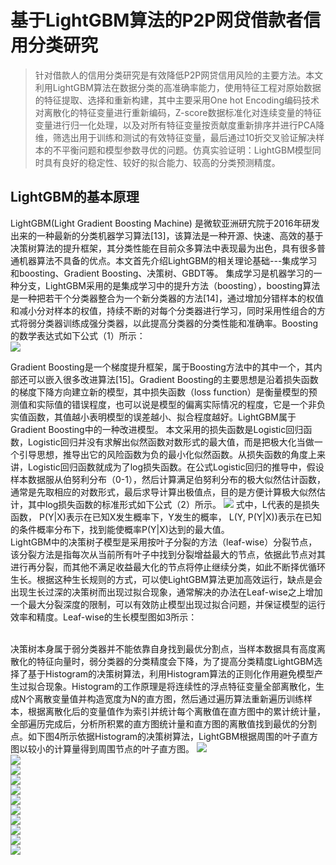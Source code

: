 #  基于LightGBM算法的P2P网贷借款者信用分类研究<br>
>针对借款人的信用分类研究是有效降低P2P网贷信用风险的主要方法。本文利用LightGBM算法在数据分类的高准确率能力，使用特征工程对原始数据的特征提取、选择和重新构建，其中主要采用One hot Encoding编码技术对离散化的特征变量进行重新编码，Z-score数据标准化对连续变量的特征变量进行归一化处理，以及对所有特征变量按贡献度重新排序并进行PCA降维，筛选出用于训练和测试的有效特征变量，最后通过10折交叉验证解决样本的不平衡问题和模型参数寻优的问题。仿真实验证明：LightGBM模型同时具有良好的稳定性、较好的拟合能力、较高的分类预测精度。<br>
##  LightGBM的基本原理<br>
 LightGBM(Light Gradient Boosting Machine) 是微软亚洲研宄院于2016年研发出来的一种最新的分类机器学习算法[13]，该算法是一种开源、快速、高效的基于决策树算法的提升框架，其分类性能在目前众多算法中表现最为出色，具有很多普通机器算法不具备的优点。本文首先介绍LightGBM的相关理论基础---集成学习和boosting、Gradient Boosting、决策树、GBDT等。
集成学习是机器学习的一种分支，LightGBM采用的是集成学习中的提升方法（boosting），boosting算法是一种把若干个分类器整合为一个新分类器的方法[14]，通过增加分错样本的权值和减小分对样本的权值，持续不断的对每个分类器进行学习，同时采用性组合的方式将弱分类器训练成强分类器，以此提高分类器的分类性能和准确率。Boosting的数学表达式如下公式（1）所示：<br>
 ![](https://github.com/15626204097/LIghtGBM/blob/master/image/%E6%89%B9%E6%B3%A8%202020-07-06%20192623.jpg)

Gradient Boosting是一个梯度提升框架，属于Boosting方法中的其中一个，其内部还可以嵌入很多改进算法[15]。Gradient Boosting的主要思想是沿着损失函数的梯度下降方向建立新的模型，其中损失函数（loss function）是衡量模型的预测值和实际值的错误程度，也可以说是模型的偏离实际情况的程度，它是一个非负实值函数，其值越小表明模型的误差越小、拟合程度越好。LightGBM属于Gradient Boosting中的一种改进模型。
本文采用的损失函数是Logistic回归函数，Logistic回归并没有求解出似然函数对数形式的最大值，而是把极大化当做一个引导思想，推导出它的风险函数为负的最小化似然函数。从损失函数的角度上来讲，Logistic回归函数就成为了log损失函数。在公式Logistic回归的推导中，假设样本数据服从伯努利分布（0-1），然后计算满足伯努利分布的极大似然估计函数，通常是先取相应的对数形式，最后求导计算出极值点，目的是方便计算极大似然估计，其中log损失函数的标准形式如下公式（2）所示。
![](https://github.com/15626204097/LIghtGBM/blob/master/image/%E6%89%B9%E6%B3%A8%202020-07-06%20192643.jpg)
式中，L代表的是损失函数， P(Y|X)表示在已知X发生概率下，Y发生的概率，
L(Y, P(Y|X))表示在已知的条件概率分布下，找到能使概率P(Y|X)达到的最大值。
<br>LightGBM中的决策树子模型是采用按叶子分裂的方法（leaf-wise）分裂节点，该分裂方法是指每次从当前所有叶子中找到分裂增益最大的节点，依据此节点对其进行再分裂，而其他不满足收益最大化的节点将停止继续分类，如此不断择优循环生长。根据这种生长规则的方式，可以使LightGBM算法更加高效运行，缺点是会出现生长过深的决策树而出现过拟合现象，通常解决的办法在Leaf-wise之上增加一个最大分裂深度的限制，可以有效防止模型出现过拟合问题，并保证模型的运行效率和精度。Leaf-wise的生长模型图如3所示：

<br>决策树本身属于弱分类器并不能依靠自身找到最优分割点，当样本数据具有高度离散化的特征向量时，弱分类器的分类精度会下降，为了提高分类精度LightGBM选择了基于Histogram的决策树算法，利用Histogram算法的正则化作用避免模型产生过拟合现象。Histogram的工作原理是将连续性的浮点特征变量全部离散化，生成N个离散变量值并构造宽度为N的直方图，然后通过遍历算法重新遍历训练样本，根据离散化后的变量值作为索引并统计每个离散值在直方图中的累计统计量，全部遍历完成后，分析所积累的直方图统计量和直方图的离散值找到最优的分割点。如下图4所示依据Histogram的决策树算法，LightGBM根据周围的叶子直方图以较小的计算量得到周围节点的叶子直方图。
![](https://github.com/15626204097/LIghtGBM/blob/master/image/%E6%89%B9%E6%B3%A8%202020-07-06%20192659.jpg)<br>
![](https://github.com/15626204097/LIghtGBM/blob/master/image/%E6%89%B9%E6%B3%A8%202020-07-06%20192717.jpg)<br>
![](https://github.com/15626204097/LIghtGBM/blob/master/image/%E6%89%B9%E6%B3%A8%202020-07-06%20192729.jpg)<br>
![](https://github.com/15626204097/LIghtGBM/blob/master/image/%E6%89%B9%E6%B3%A8%202020-07-06%20192643.jpg)<br>
![](https://github.com/15626204097/LIghtGBM/blob/master/image/%E6%89%B9%E6%B3%A8%202020-07-06%20192842.jpg)<br>
![](https://github.com/15626204097/LIghtGBM/blob/master/image/%E6%89%B9%E6%B3%A8%202020-07-06%20192854.jpg)<br>
![](https://github.com/15626204097/LIghtGBM/blob/master/image/%E6%89%B9%E6%B3%A8%202020-07-06%20192908.jpg)<br>
![](https://github.com/15626204097/LIghtGBM/blob/master/image/%E6%89%B9%E6%B3%A8%202020-07-06%20192926.jpg)<br>
![](https://github.com/15626204097/LIghtGBM/blob/master/image/%E6%89%B9%E6%B3%A8%202020-07-06%20192952.jpg)<br>
![](https://github.com/15626204097/LIghtGBM/blob/master/image/%E6%89%B9%E6%B3%A8%202020-07-06%20193002.jpg)<br>
![](https://github.com/15626204097/LIghtGBM/blob/master/image/%E6%89%B9%E6%B3%A8%202020-07-06%20193012.jpg)<br>

